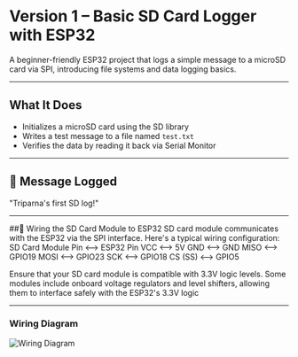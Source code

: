 # Version 1 – Basic SD Card Logger with ESP32
A beginner-friendly ESP32 project that logs a simple message to a microSD card via SPI, introducing file systems and data logging basics.

----

##   What It Does

- Initializes a microSD card using the SD library
- Writes a test message to a file named `test.txt`
- Verifies the data by reading it back via Serial Monitor

----

## 🧾 Message Logged
"Triparna's first SD log!"

---
##🔌 Wiring the SD Card Module to ESP32
SD card module communicates with the ESP32 via the SPI interface. Here's a typical wiring configuration:
SD Card Module Pin <--> 	ESP32 Pin 
      VCC	         <-->   5V
      GND          <-->  	GND
      MISO         <--> 	GPIO19
      MOSI	       <-->   GPIO23
      SCK          <-->   GPIO18
      CS (SS)	     <-->   GPIO5

Ensure that your SD card module is compatible with 3.3V logic levels. Some modules include onboard voltage regulators and level shifters, allowing them to interface safely with the ESP32's 3.3V logic

------
 ### Wiring Diagram
![Wiring Diagram](wiring.png)

